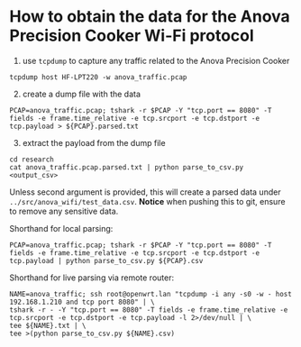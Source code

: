 # How to obtain the data for the Anova Precision Cooker Wi-Fi protocol

1. use `tcpdump` to capture any traffic related to the Anova Precision Cooker

```console
tcpdump host HF-LPT220 -w anova_traffic.pcap
```

2. create a dump file with the data

```console
PCAP=anova_traffic.pcap; tshark -r $PCAP -Y "tcp.port == 8080" -T fields -e frame.time_relative -e tcp.srcport -e tcp.dstport -e tcp.payload > ${PCAP}.parsed.txt
```

3. extract the payload from the dump file

```console
cd research
cat anova_traffic.pcap.parsed.txt | python parse_to_csv.py <output_csv>
```

Unless second argument is provided, this will create a parsed data under `../src/anova_wifi/test_data.csv`.
**Notice** when pushing this to git, ensure to remove any sensitive data.


Shorthand for local parsing:
```console
PCAP=anova_traffic.pcap; tshark -r $PCAP -Y "tcp.port == 8080" -T fields -e frame.time_relative -e tcp.srcport -e tcp.dstport -e tcp.payload | python parse_to_csv.py ${PCAP}.csv
```

Shorthand for live parsing via remote router:
```console
NAME=anova_traffic; ssh root@openwrt.lan "tcpdump -i any -s0 -w - host 192.168.1.210 and tcp port 8080" | \
tshark -r - -Y "tcp.port == 8080" -T fields -e frame.time_relative -e tcp.srcport -e tcp.dstport -e tcp.payload -l 2>/dev/null | \
tee ${NAME}.txt | \
tee >(python parse_to_csv.py ${NAME}.csv)
```